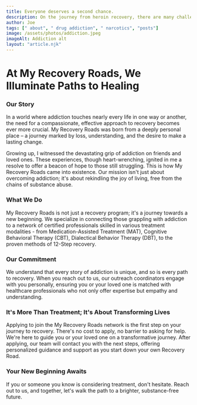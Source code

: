 ```yaml
---
title: Everyone deserves a second chance.
description: On the journey from heroin recovery, there are many challenges
author: Joe
tags: [" about", " drug addiction", " narcotics", "posts"]
image: /assets/photos/addiction.jpeg
imageAlt: Addiction alt
layout: "article.njk"
---
```


# At My Recovery Roads, We Illuminate Paths to Healing

### Our Story

In a world where addiction touches nearly every life in one way or another, the need for a compassionate, effective approach to recovery becomes ever more crucial. My Recovery Roads was born from a deeply personal place – a journey marked by loss, understanding, and the desire to make a lasting change.

Growing up, I witnessed the devastating grip of addiction on friends and loved ones. These experiences, though heart-wrenching, ignited in me a resolve to offer a beacon of hope to those still struggling. This is how My Recovery Roads came into existence. Our mission isn't just about overcoming addiction; it's about rekindling the joy of living, free from the chains of substance abuse.

### What We Do

My Recovery Roads is not just a recovery program; it's a journey towards a new beginning. We specialize in connecting those grappling with addiction to a network of certified professionals skilled in various treatment modalities - from Medication-Assisted Treatment (MAT), Cognitive Behavioral Therapy (CBT), Dialectical Behavior Therapy (DBT), to the proven methods of 12-Step recovery.

### Our Commitment

We understand that every story of addiction is unique, and so is every path to recovery. When you reach out to us, our outreach coordinators engage with you personally, ensuring you or your loved one is matched with healthcare professionals who not only offer expertise but empathy and understanding.

### It's More Than Treatment; It's About Transforming Lives

Applying to join the My Recovery Roads network is the first step on your journey to recovery. There's no cost to apply, no barrier to asking for help. We're here to guide you or your loved one on a transformative journey. After applying, our team will contact you with the next steps, offering personalized guidance and support as you start down your own Recovery Road.

### Your New Beginning Awaits

If you or someone you know is considering treatment, don't hesitate. Reach out to us, and together, let's walk the path to a brighter, substance-free future.
